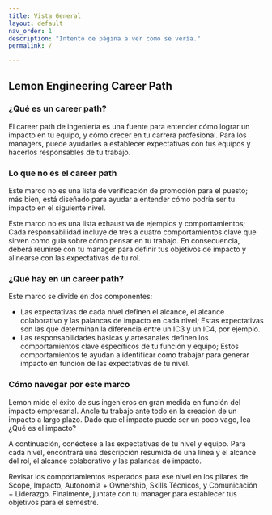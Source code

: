 ```yaml
---
title: Vista General
layout: default
nav_order: 1
description: "Intento de página a ver como se vería."
permalink: /

---
```


## Lemon Engineering Career Path

### ¿Qué es un career path?
El career path de ingeniería es una fuente para entender cómo lograr un impacto en tu equipo, y cómo crecer en tu carrera profesional. Para los managers, puede ayudarles a establecer expectativas con tus equipos y hacerlos responsables de tu trabajo.

### Lo que no es el career path
Este marco no es una lista de verificación de promoción para el puesto; más bien, está diseñado para ayudar a entender cómo podría ser tu impacto en el siguiente nivel.

Este marco no es una lista exhaustiva de ejemplos y comportamientos; Cada responsabilidad incluye de tres a cuatro comportamientos clave que sirven como guía sobre cómo pensar en tu trabajo. En consecuencia, deberá reunirse con tu manager para definir tus objetivos de impacto y alinearse con las expectativas de tu rol.

### ¿Qué hay en un career path?
Este marco se divide en dos componentes:

- Las expectativas de cada nivel definen el alcance, el alcance colaborativo y las palancas de impacto en cada nivel; Estas expectativas son las que determinan la diferencia entre un IC3 y un IC4, por ejemplo.
- Las responsabilidades básicas y artesanales definen los comportamientos clave específicos de tu función y equipo; Estos comportamientos te ayudan a identificar cómo trabajar para generar impacto en función de las expectativas de tu nivel.

### Cómo navegar por este marco
Lemon mide el éxito de sus ingenieros en gran medida en función del impacto empresarial. Ancle tu trabajo ante todo en la creación de un impacto a largo plazo. Dado que el impacto puede ser un poco vago, lea ¿Qué es el impacto?

A continuación, conéctese a las expectativas de tu nivel y equipo. Para cada nivel, encontrará una descripción resumida de una línea y el alcance del rol, el alcance colaborativo y las palancas de impacto.

Revisar los comportamientos esperados para ese nivel en los pilares de Scope, Impacto, Autonomía + Ownership, Skills Técnicos, y Comunicación + Liderazgo. Finalmente, juntate con tu manager para establecer tus objetivos para el semestre.
